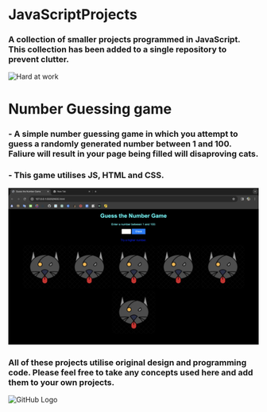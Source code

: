 # JavaScriptProjects
### A collection of smaller projects programmed in JavaScript. This collection has been added to a single repository to prevent clutter.
![Hard at work](https://media.istockphoto.com/id/858935040/photo/black-cat-working-at-the-computer-as-a-developer-online.webp?b=1&s=170667a&w=0&k=20&c=Sf6SQDgkc--GGpkDIIgmSHuqRt18x-FncocMhH2tAeE=)

# Number Guessing game
### - A simple number guessing game in which you attempt to guess a randomly generated number between 1 and 100. Faliure will result in your page being filled will disaproving cats.
### - This game utilises JS, HTML and CSS. 
![Number guessing Game](https://github.com/PureJD/JavaScriptProjects/blob/main/NGG.jpg?raw=true)


### All of these projects utilise original design and programming code. Please feel free to take any concepts used here and add them to your own projects. 


![GitHub Logo](https://github.com/github.png)
